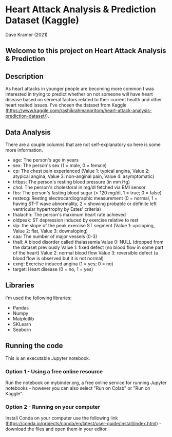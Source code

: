 # Heart Attack Analysis & Prediction Dataset (Kaggle)
Dave Kramer (2021)

## Welcome to this project on Heart Attack Analysis & Prediction

## Description
As heart attacks in younger people are becoming more common I was interested in trying to predict whether on not someone will have heart disease based on serveral factors related to their current health and other heart realted issues.
I've chosen the dataset from Kaggle (https://www.kaggle.com/rashikrahmanpritom/heart-attack-analysis-prediction-dataset/).


## Data Analysis
There are a couple columns that are not self-explanatory so here is some more information.

  - age: The person's age in years
  - sex: The person's sex (1 = male, 0 = female)
  - cp: The chest pain experienced (Value 1: typical angina, Value 2: atypical angina, Value 3: non-anginal pain, Value 4: asymptomatic)
  - trtbps: The person's resting blood pressure (in mm Hg)
  - chol: The person's cholestoral in mg/dl fetched via BMI sensor
  - fbs: The person's fasting blood sugar (&gt; 120 mg/dl, 1 = true; 0 = false)
  - restecg: Resting electrocardiographic measurement (0 = normal, 1 = having ST-T wave abnormality, 2 = showing probable or definite left ventricular hypertrophy by Estes' criteria)
  - thalachh: The person's maximum heart rate achieved
  - oldpeak: ST depression induced by exercise relative to rest
  - slp: the slope of the peak exercise ST segment (Value 1: upsloping, Value 2: flat, Value 3: downsloping)
  - caa: The number of major vessels (0-3)
  - thall: A blood disorder called thalassemia Value 0: NULL (dropped from the dataset previously Value 1: fixed defect (no blood flow in some part of the heart) Value 2: normal blood flow Value 3: reversible defect (a blood flow is observed but it is not normal)
  - exng: Exercise induced angina (1 = yes; 0 = no)
  - target: Heart disease (0 = no, 1 = yes)

## Libraries
I'm used the following libraries:

  - Pandas
  - Numpy
  - Matplotlib
  - SKLearn
  - Seaborn

## Running the code
This is an executable Jupyter notebook.

### Option 1 - Using a free online resource
Run the notebook on mybinder.org, a free online service for running Jupyter notebooks - however you can also select "Run on Colab" or "Run on Kaggle".

### Option 2 - Running on your computer
Install Conda on your computer use the following link (https://conda.io/projects/conda/en/latest/user-guide/install/index.html) - download the files and open them in your editor.